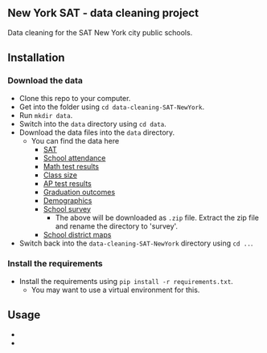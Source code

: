 New York SAT - data cleaning project
-----------------------

Data cleaning for the SAT New York city public schools.

Installation
----------------------

### Download the data

* Clone this repo to your computer.
* Get into the folder using `cd data-cleaning-SAT-NewYork`.
* Run `mkdir data`.
* Switch into the `data` directory using `cd data`.
* Download the data files into the `data` directory.
    * You can find the data here
        * [SAT](https://data.cityofnewyork.us/Education/SAT-Results/f9bf-2cp4)
        * [School attendance](https://data.cityofnewyork.us/Education/School-Attendance-and-Enrollment-Statistics-by-Dis/7z8d-msnt)
        * [Math test results](https://data.cityofnewyork.us/Education/NYS-Math-Test-Results-By-Grade-2006-2011-School-Le/jufi-gzgp)
        * [Class size](https://data.cityofnewyork.us/Education/2010-2011-Class-Size-School-level-detail/urz7-pzb3)
        * [AP test results](https://data.cityofnewyork.us/Education/AP-College-Board-2010-School-Level-Results/itfs-ms3e)
        * [Graduation outcomes](https://data.cityofnewyork.us/Education/Graduation-Outcomes-Classes-Of-2005-2010-School-Le/vh2h-md7a)
        * [Demographics](https://data.cityofnewyork.us/Education/School-Demographics-and-Accountability-Snapshot-20/ihfw-zy9j)
        * [School survey](https://data.cityofnewyork.us/Education/NYC-School-Survey-2011/mnz3-dyi8)
            * The above will be downloaded as `.zip` file. Extract the zip file and rename the directory to 'survey'.
        * [School district maps](https://data.cityofnewyork.us/Education/School-Districts/r8nu-ymqj)
* Switch back into the `data-cleaning-SAT-NewYork` directory using `cd ..`.

### Install the requirements

* Install the requirements using `pip install -r requirements.txt`.
    * You may want to use a virtual environment for this.

Usage
-----------------------

*
*

